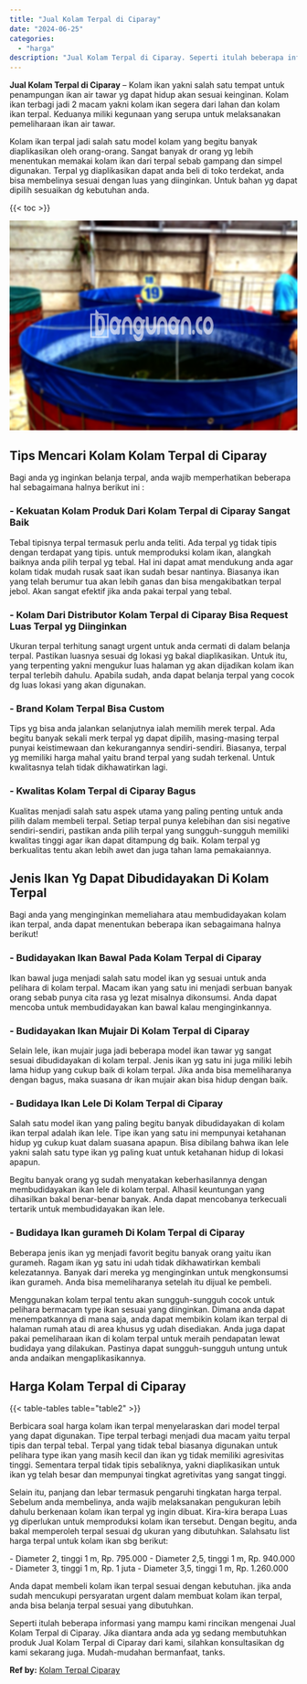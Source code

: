 ```yaml
---
title: "Jual Kolam Terpal di Ciparay"
date: "2024-06-25"
categories: 
  - "harga"
description: "Jual Kolam Terpal di Ciparay. Seperti itulah beberapa informasi yang mampu kami rincikan mengenai Jual Kolam Terpal di Ciparay. Jika diantara anda ada yg sed..."
---
```


**Jual Kolam Terpal di Ciparay** – Kolam ikan yakni salah satu tempat untuk penampungan ikan air tawar yg dapat hidup akan sesuai keinginan. Kolam ikan terbagi jadi 2 macam yakni kolam ikan segera dari lahan dan kolam ikan terpal. Keduanya miliki kegunaan yang serupa untuk melaksanakan pemeliharaan ikan air tawar.

Kolam ikan terpal jadi salah satu model kolam yang begitu banyak diaplikasikan oleh orang-orang. Sangat banyak dr orang yg lebih menentukan memakai kolam ikan dari terpal sebab gampang dan simpel digunakan. Terpal yg diaplikasikan dapat anda beli di toko terdekat, anda bisa membelinya sesuai dengan luas yang diinginkan. Untuk bahan yg dapat dipilih sesuaikan dg kebutuhan anda.

{{< toc >}}

![Jual Kolam Terpal di Ciparay](/images/jual-kolam-terpal-31.png)

## Tips Mencari Kolam Kolam Terpal di Ciparay

Bagi anda yg inginkan belanja terpal, anda wajib memperhatikan beberapa hal sebagaimana halnya berikut ini :

### \- Kekuatan Kolam Produk Dari Kolam Terpal di Ciparay Sangat Baik

Tebal tipisnya terpal termasuk perlu anda teliti. Ada terpal yg tidak tipis dengan terdapat yang tipis. untuk memproduksi kolam ikan, alangkah baiknya anda pilih terpal yg tebal. Hal ini dapat amat mendukung anda agar kolam tidak mudah rusak saat ikan sudah besar nantinya. Biasanya ikan yang telah berumur tua akan lebih ganas dan bisa mengakibatkan terpal jebol. Akan sangat efektif jika anda pakai terpal yang tebal.

### \- Kolam Dari Distributor Kolam Terpal di Ciparay Bisa Request Luas Terpal yg Diinginkan

Ukuran terpal terhitung sanagt urgent untuk anda cermati di dalam belanja terpal. Pastikan luasnya sesuai dg lokasi yg bakal diaplikasikan. Untuk itu, yang terpenting yakni mengukur luas halaman yg akan dijadikan kolam ikan terpal terlebih dahulu. Apabila sudah, anda dapat belanja terpal yang cocok dg luas lokasi yang akan digunakan.

### \- Brand Kolam Terpal Bisa Custom

Tips yg bisa anda jalankan selanjutnya ialah memilih merek terpal. Ada begitu banyak sekali merk terpal yg dapat dipilih, masing-masing terpal punyai keistimewaan dan kekurangannya sendiri-sendiri. Biasanya, terpal yg memiliki harga mahal yaitu brand terpal yang sudah terkenal. Untuk kwalitasnya telah tidak dikhawatirkan lagi.

### \- Kwalitas Kolam Terpal di Ciparay Bagus

Kualitas menjadi salah satu aspek utama yang paling penting untuk anda pilih dalam membeli terpal. Setiap terpal punya kelebihan dan sisi negative sendiri-sendiri, pastikan anda pilih terpal yang sungguh-sungguh memiliki kwalitas tinggi agar ikan dapat ditampung dg baik. Kolam terpal yg berkualitas tentu akan lebih awet dan juga tahan lama pemakaiannya.

## Jenis Ikan Yg Dapat Dibudidayakan Di Kolam Terpal

Bagi anda yang menginginkan memeliahara atau membudidayakan kolam ikan terpal, anda dapat menentukan beberapa ikan sebagaimana halnya berikut!

### \- Budidayakan Ikan Bawal Pada Kolam Terpal di Ciparay

Ikan bawal juga menjadi salah satu model ikan yg sesuai untuk anda pelihara di kolam terpal. Macam ikan yang satu ini menjadi serbuan banyak orang sebab punya cita rasa yg lezat misalnya dikonsumsi. Anda dapat mencoba untuk membudidayakan kan bawal kalau menginginkannya.

### \- Budidayakan Ikan Mujair Di Kolam Terpal di Ciparay

Selain lele, ikan mujair juga jadi beberapa model ikan tawar yg sangat sesuai dibudidayakan di kolam terpal. Jenis ikan yg satu ini juga miliki lebih lama hidup yang cukup baik di kolam terpal. Jika anda bisa memeliharanya dengan bagus, maka suasana dr ikan mujair akan bisa hidup dengan baik.

### \- Budidaya Ikan Lele Di Kolam Terpal di Ciparay

Salah satu model ikan yang paling begitu banyak dibudidayakan di kolam ikan terpal adalah ikan lele. Tipe ikan yang satu ini mempunyai ketahanan hidup yg cukup kuat dalam suasana apapun. Bisa dibilang bahwa ikan lele yakni salah satu type ikan yg paling kuat untuk ketahanan hidup di lokasi apapun.

Begitu banyak orang yg sudah menyatakan keberhasilannya dengan membudidayakan ikan lele di kolam terpal. Alhasil keuntungan yang dihasilkan bakal benar-benar banyak. Anda dapat mencobanya terkecuali tertarik untuk membudidayakan ikan lele.

### \- Budidaya Ikan gurameh Di Kolam Terpal di Ciparay

Beberapa jenis ikan yg menjadi favorit begitu banyak orang yaitu ikan gurameh. Ragam ikan yg satu ini udah tidak dikhawatirkan kembali kelezatannya. Banyak dari mereka yg menginginkan untuk mengkonsumsi ikan gurameh. Anda bisa memeliharanya setelah itu dijual ke pembeli.

Menggunakan kolam terpal tentu akan sungguh-sungguh cocok untuk pelihara bermacam type ikan sesuai yang diinginkan. Dimana anda dapat menempatkannya di mana saja, anda dapat membikin kolam ikan terpal di halaman rumah atau di area khusus yg udah disediakan. Anda juga dapat pakai pemeliharaan ikan di kolam terpal untuk meraih pendapatan lewat budidaya yang dilakukan. Pastinya dapat sungguh-sungguh untung untuk anda andaikan mengaplikasikannya.

## Harga Kolam Terpal di Ciparay

{{< table-tables table="table2" >}}

Berbicara soal harga kolam ikan terpal menyelaraskan dari model terpal yang dapat digunakan. Tipe terpal terbagi menjadi dua macam yaitu terpal tipis dan terpal tebal. Terpal yang tidak tebal biasanya digunakan untuk pelihara type ikan yang masih kecil dan ikan yg tidak memiliki agresivitas tinggi. Sementara terpal tidak tipis sebaliknya, yakni diaplikasikan untuk ikan yg telah besar dan mempunyai tingkat agretivitas yang sangat tinggi.

Selain itu, panjang dan lebar termasuk pengaruhi tingkatan harga terpal. Sebelum anda membelinya, anda wajib melaksanakan pengukuran lebih dahulu berkenaan kolam ikan terpal yg ingin dibuat. Kira-kira berapa Luas yg diperlukan untuk memproduksi kolam ikan tersebut. Dengan begitu, anda bakal memperoleh terpal sesuai dg ukuran yang dibutuhkan. Salahsatu list harga terpal untuk kolam ikan sbg berikut:

\- Diameter 2, tinggi 1 m, Rp. 795.000 - Diameter 2,5, tinggi 1 m, Rp. 940.000 - Diameter 3, tinggi 1 m, Rp. 1 juta - Diameter 3,5, tinggi 1 m, Rp. 1.260.000

Anda dapat membeli kolam ikan terpal sesuai dengan kebutuhan. jika anda sudah mencukupi persyaratan urgent dalam membuat kolam ikan terpal, anda bisa belanja terpal sesuai yang dibutuhkan.

Seperti itulah beberapa informasi yang mampu kami rincikan mengenai Jual Kolam Terpal di Ciparay. Jika diantara anda ada yg sedang membutuhkan produk Jual Kolam Terpal di Ciparay dari kami, silahkan konsultasikan dg kami sekarang juga. Mudah-mudahan bermanfaat, tanks.

**Ref by:** [Kolam Terpal Ciparay](https://id.wikipedia.org/wiki/Kolam)
